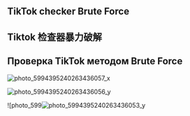 ## TikTok checker Brute Force 

## Tiktok 检查器暴力破解

## Проверка TikTok методом Brute Force

![photo_5994395240263436057_x](https://github.com/user-attachments/assets/b1843e14-d7b0-4fe8-a7ca-af4784a61946)


![photo_5994395240263436056_y](https://github.com/user-attachments/assets/8e92964b-5621-4966-a235-937a825737a7)


![photo_599![photo_5994395240263436053_y](https://github.com/user-attachments/assets/26421e4d-56a7-476a-b2bb-64501a7bfa1b)



